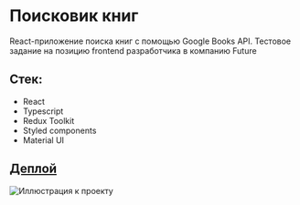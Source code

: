 # Поисковик книг
React-приложение поиска книг с помощью Google Books API.
Тестовое задание на позицию frontend разработчика в компанию Future

## Стек:
* React
* Typescript
* Redux Toolkit
* Styled components
* Material UI

## [Деплой](https://helpful-queijadas-408f30.netlify.app/)


![Иллюстрация к проекту](https://github.com/elenaLiubimova/projectsGifs/raw/main/src/images/screengif.gif)
